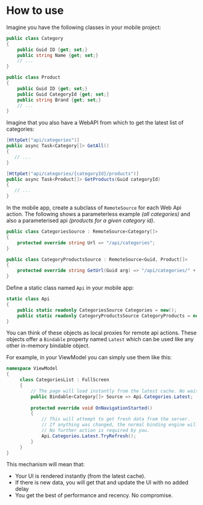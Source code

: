 # How to use

Imagine you have the following classes in your mobile project:

```csharp
public class Category
{
    public Guid ID {get; set;}
    public string Name {get; set;}
    // ...
}

public class Product
{
    public Guid ID {get; set;}
    public Guid CategoryId {get; set;}
    public string Brand {get; set;}
    // ...
}
```

Imagine that you also have a WebAPI from which to get the latest list of categories:

```csharp
[HttpGet("api/categories")]
public async Task<Category[]> GetAll()
{
   // ...
}

[HttpGet("api/categories/{categoryId}/products")]
public async Task<Product[]> GetProducts(Guid categoryId)
{
   // ...
}
```

In the mobile app, create a subclass of `RemoteSource` for each Web Api action.
The following shows a parameterless example *(all categories)* and also a parameterised api *(products for a given category id)*.

```csharp
public class CategoriesSource : RemoteSource<Category[]>
{
    protected override string Url => "/api/categories";
}

public class CategoryProductsSource : RemoteSource<Guid, Product[]>
{
    protected override string GetUrl(Guid arg) => "/api/categories/" + arg;
}
```

Define a static class named `Api` in your mobile app:

```csharp
static class Api
{
    public static readonly CategoriesSource Categories = new();
    public static readonly CategoryProductsSource CategoryProducts = new();
}
```

You can think of these objects as local proxies for remote api actions.
These objects offer a `Bindable` property named `Latest` which can be used like any other in-memory bindable object.

For example, in your ViewModel you can simply use them like this: 

```csharp
namespace ViewModel
{
     class CategoriesList : FullScreen
     {
         // The page will load instantly from the latest cache. No waiting.
         public Bindable<Category[]> Source => Api.Categories.Latest;
         
         protected override void OnNavigationStarted()
         {   
             // This will attempt to get fresh data from the server. 
             // If anything was changed, the normal binding engine will update the UI.              
             // No further action is required by you.
             Api.Categories.Latest.TryRefresh(); 
         }
     }
}
```
This mechanism will mean that:
 - Your UI is rendered instantly (from the latest cache).
 - If there is new data, you will get that and update the UI with no added delay
 - You get the best of performance and recency. No compromise.

